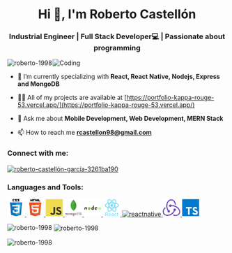 

<h1 align="center">Hi 👋, I'm Roberto Castellón</h1>
<h3 align="center">Industrial Engineer | Full Stack Developer💻 | Passionate about programming</h3>


<img align="right" alt="Coding" width="400" src="https://i.pinimg.com/originals/54/e3/7d/54e37d8074ebcde1d96c77d7b2a7f310.gif" />


<p align="left"> <img src="https://komarev.com/ghpvc/?username=roberto-1998&label=Profile%20views&color=0e75b6&style=flat" alt="roberto-1998" /> </p>

- 🌱 I’m currently specializing with **React, React Native, Nodejs, Express and MongoDB**

- 👨‍💻 All of my projects are available at [https://portfolio-kappa-rouge-53.vercel.app/](https://portfolio-kappa-rouge-53.vercel.app/)

- 💬 Ask me about **Mobile Development, Web Development, MERN Stack**

- 📫 How to reach me **rcastellon98@gmail.com**

<h3 align="left">Connect with me:</h3>
<p align="left">
<a href="https://linkedin.com/in/roberto-castellón-garcía-3261ba190" target="blank"><img align="center" src="https://raw.githubusercontent.com/rahuldkjain/github-profile-readme-generator/master/src/images/icons/Social/linked-in-alt.svg" alt="roberto-castellón-garcía-3261ba190" height="30" width="40" /></a>
</p>

<h3 align="left">Languages and Tools:</h3>
<p align="left"> <a href="https://www.w3schools.com/css/" target="_blank" rel="noreferrer"> <img src="https://raw.githubusercontent.com/devicons/devicon/master/icons/css3/css3-original-wordmark.svg" alt="css3" width="40" height="40"/> </a> <a href="https://www.w3.org/html/" target="_blank" rel="noreferrer"> <img src="https://raw.githubusercontent.com/devicons/devicon/master/icons/html5/html5-original-wordmark.svg" alt="html5" width="40" height="40"/> </a> <a href="https://developer.mozilla.org/en-US/docs/Web/JavaScript" target="_blank" rel="noreferrer"> <img src="https://raw.githubusercontent.com/devicons/devicon/master/icons/javascript/javascript-original.svg" alt="javascript" width="40" height="40"/> </a> <a href="https://www.mongodb.com/" target="_blank" rel="noreferrer"> <img src="https://raw.githubusercontent.com/devicons/devicon/master/icons/mongodb/mongodb-original-wordmark.svg" alt="mongodb" width="40" height="40"/> </a> <a href="https://nodejs.org" target="_blank" rel="noreferrer"> <img src="https://raw.githubusercontent.com/devicons/devicon/master/icons/nodejs/nodejs-original-wordmark.svg" alt="nodejs" width="40" height="40"/> </a> <a href="https://reactjs.org/" target="_blank" rel="noreferrer"> <img src="https://raw.githubusercontent.com/devicons/devicon/master/icons/react/react-original-wordmark.svg" alt="react" width="40" height="40"/> </a> <a href="https://reactnative.dev/" target="_blank" rel="noreferrer"> <img src="https://reactnative.dev/img/header_logo.svg" alt="reactnative" width="40" height="40"/> </a> <a href="https://redux.js.org" target="_blank" rel="noreferrer"> <img src="https://raw.githubusercontent.com/devicons/devicon/master/icons/redux/redux-original.svg" alt="redux" width="40" height="40"/> </a> <a href="https://www.typescriptlang.org/" target="_blank" rel="noreferrer"> <img src="https://raw.githubusercontent.com/devicons/devicon/master/icons/typescript/typescript-original.svg" alt="typescript" width="40" height="40"/> </a> </p>

<p><img align="left" src="https://github-readme-stats.vercel.app/api/top-langs?username=roberto-1998&show_icons=true&locale=en&layout=compact" alt="roberto-1998" /></p>

<p>&nbsp;<img align="center" src="https://github-readme-stats.vercel.app/api?username=roberto-1998&show_icons=true&locale=en" alt="roberto-1998" /></p>

<p><img align="center" src="https://github-readme-streak-stats.herokuapp.com/?user=roberto-1998&" alt="roberto-1998" /></p>

